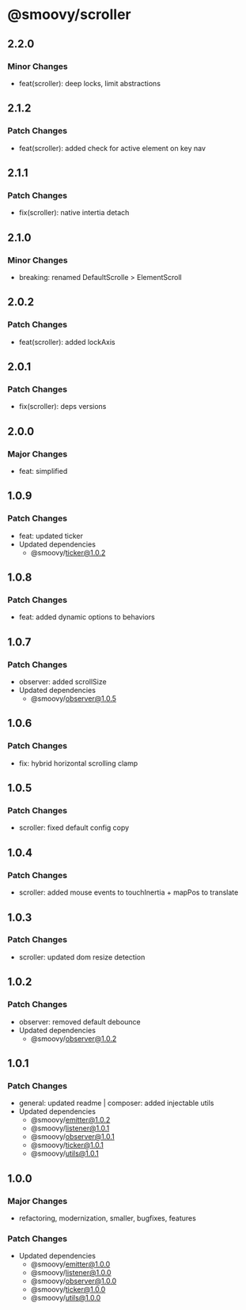# @smoovy/scroller

## 2.2.0

### Minor Changes

- feat(scroller): deep locks, limit abstractions

## 2.1.2

### Patch Changes

- feat(scroller): added check for active element on key nav

## 2.1.1

### Patch Changes

- fix(scroller): native intertia detach

## 2.1.0

### Minor Changes

- breaking: renamed DefaultScrolle > ElementScroll

## 2.0.2

### Patch Changes

- feat(scroller): added lockAxis

## 2.0.1

### Patch Changes

- fix(scroller): deps versions

## 2.0.0

### Major Changes

- feat: simplified

## 1.0.9

### Patch Changes

- feat: updated ticker
- Updated dependencies
  - @smoovy/ticker@1.0.2

## 1.0.8

### Patch Changes

- feat: added dynamic options to behaviors

## 1.0.7

### Patch Changes

- observer: added scrollSize
- Updated dependencies
  - @smoovy/observer@1.0.5

## 1.0.6

### Patch Changes

- fix: hybrid horizontal scrolling clamp

## 1.0.5

### Patch Changes

- scroller: fixed default config copy

## 1.0.4

### Patch Changes

- scroller: added mouse events to touchInertia + mapPos to translate

## 1.0.3

### Patch Changes

- scroller: updated dom resize detection

## 1.0.2

### Patch Changes

- observer: removed default debounce
- Updated dependencies
  - @smoovy/observer@1.0.2

## 1.0.1

### Patch Changes

- general: updated readme | composer: added injectable utils
- Updated dependencies
  - @smoovy/emitter@1.0.2
  - @smoovy/listener@1.0.1
  - @smoovy/observer@1.0.1
  - @smoovy/ticker@1.0.1
  - @smoovy/utils@1.0.1

## 1.0.0

### Major Changes

- refactoring, modernization, smaller, bugfixes, features

### Patch Changes

- Updated dependencies
  - @smoovy/emitter@1.0.0
  - @smoovy/listener@1.0.0
  - @smoovy/observer@1.0.0
  - @smoovy/ticker@1.0.0
  - @smoovy/utils@1.0.0
